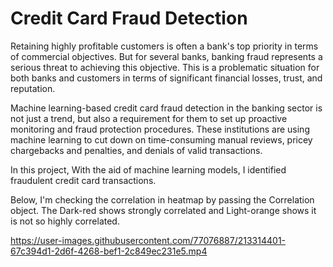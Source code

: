 # Credit Card Fraud Detection

Retaining highly profitable customers is often a bank's top priority in terms of commercial objectives. 
But for several banks, banking fraud represents a serious threat to achieving this objective. This is
a problematic situation for both banks and customers in terms of significant financial losses, trust, 
and reputation. 

Machine learning-based credit card fraud detection in the banking sector is not just a trend, but also a 
requirement for them to set up proactive monitoring and fraud protection procedures. These institutions 
are using machine learning to cut down on time-consuming manual reviews, pricey chargebacks and penalties, 
and denials of valid transactions. 

In this project, With the aid of machine learning models, I identified fraudulent credit card transactions. 



Below, I'm checking the correlation in heatmap by passing the Correlation object.
The Dark-red shows strongly correlated and Light-orange shows it is not so highly correlated. 


https://user-images.githubusercontent.com/77076887/213314401-67c394d1-2d6f-4268-bef1-2c849ec231e5.mp4

